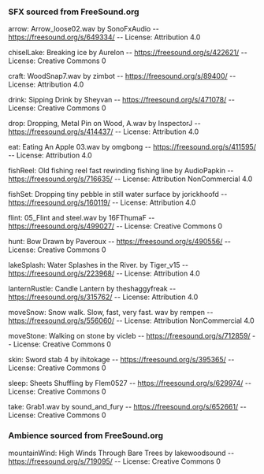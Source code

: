 
### SFX sourced from FreeSound.org

arrow: Arrow_loose02.wav by SonoFxAudio -- https://freesound.org/s/649334/ -- License: Attribution 4.0

chiselLake: Breaking ice by Aurelon -- https://freesound.org/s/422621/ -- License: Creative Commons 0

craft: WoodSnap7.wav by zimbot -- https://freesound.org/s/89400/ -- License: Attribution 4.0

drink: Sipping Drink by Sheyvan -- https://freesound.org/s/471078/ -- License: Creative Commons 0

drop: Dropping, Metal Pin on Wood, A.wav by InspectorJ -- https://freesound.org/s/414437/ -- License: Attribution 4.0

eat: Eating An Apple 03.wav by omgbong -- https://freesound.org/s/411595/ -- License: Attribution 4.0

fishReel: Old fishing reel fast rewinding fishing line by AudioPapkin -- https://freesound.org/s/716635/ -- License: Attribution NonCommercial 4.0

fishSet: Dropping tiny pebble in still water surface by jorickhoofd -- https://freesound.org/s/160119/ -- License: Attribution 4.0

flint: 05_Flint and steel.wav by 16FThumaF -- https://freesound.org/s/499027/ -- License: Creative Commons 0

hunt: Bow Drawn by Paveroux -- https://freesound.org/s/490556/ -- License: Creative Commons 0

lakeSplash: Water Splashes in the River. by Tiger_v15 -- https://freesound.org/s/223968/ -- License: Attribution 4.0

lanternRustle: Candle Lantern by theshaggyfreak -- https://freesound.org/s/315762/ -- License: Attribution 4.0

moveSnow: Snow walk. Slow, fast, very fast. wav by rempen -- https://freesound.org/s/556060/ -- License: Attribution NonCommercial 4.0

moveStone: Walking on stone by vicleb -- https://freesound.org/s/712859/ -- License: Creative Commons 0

skin: Sword stab 4 by ihitokage -- https://freesound.org/s/395365/ -- License: Creative Commons 0

sleep: Sheets Shuffling by Flem0527 -- https://freesound.org/s/629974/ -- License: Creative Commons 0

take: Grab1.wav by sound_and_fury -- https://freesound.org/s/652661/ -- License: Creative Commons 0

### Ambience sourced from FreeSound.org

mountainWind: High Winds Through Bare Trees by lakewoodsound -- https://freesound.org/s/719095/ -- License: Creative Commons 0
